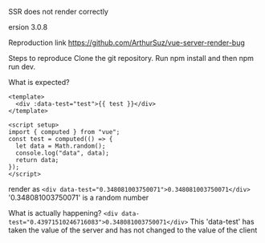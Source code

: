 SSR does not render correctly

ersion
3.0.8

Reproduction link
https://github.com/ArthurSuz/vue-server-render-bug

Steps to reproduce
Clone the git repository. Run npm install and then npm run dev. 

What is expected?
```
<template>
  <div :data-test="test">{{ test }}</div>
</template>

<script setup>
import { computed } from "vue";
const test = computed(() => {
  let data = Math.random();
  console.log("data", data);
  return data;
});
</script>
```
render as
```<div data-test="0.348081003750071">0.348081003750071</div>```
'0.348081003750071' is a random number

What is actually happening?
```<div data-test="0.43971510246716083">0.348081003750071</div>```
This 'data-test' has taken the value of the server and has not changed to the value of the client
